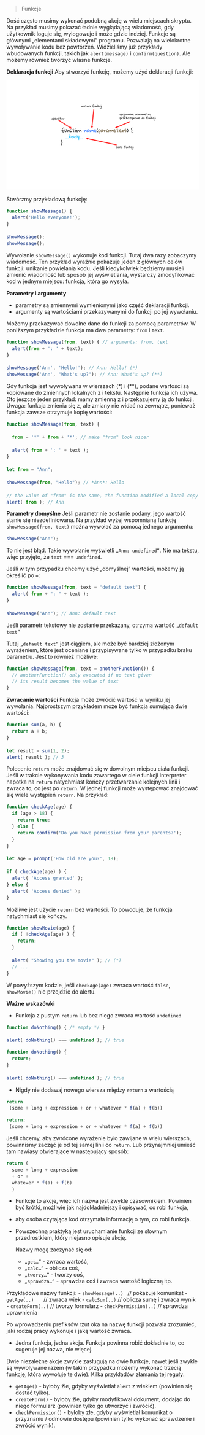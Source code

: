> Funkcje

Dość często musimy wykonać podobną akcję w wielu miejscach skryptu. Na przykład musimy pokazać ładnie wyglądającą wiadomość, gdy użytkownik loguje się, wylogowuje i może gdzie indziej.
Funkcje są głównymi „elementami składowymi” programu. Pozwalają na wielokrotne wywoływanie kodu bez powtórzeń.
Widzieliśmy już przykłady wbudowanych funkcji, takich jak `alert(message)` i `confirm(question)`.
Ale możemy również tworzyć własne funkcje.

**Deklaracja funkcji**
Aby stworzyć funkcję, możemy użyć deklaracji funkcji:

![function](function.png)

Stwórzmy przykładową funkcję:

```js
function showMessage() {
  alert('Hello everyone!');
}

showMessage();
showMessage();

```

Wywołanie `showMessage()` wykonuje kod funkcji. Tutaj dwa razy zobaczymy wiadomość.
Ten przykład wyraźnie pokazuje jeden z głównych celów funkcji: unikanie powielania kodu.
Jeśli kiedykolwiek będziemy musieli zmienić wiadomość lub sposób jej wyświetlania, wystarczy zmodyfikować kod w jednym miejscu: funkcja, która go wysyła.

**Parametry i argumenty**
- parametry są zmiennymi wymienionymi jako część deklaracji funkcji.
- argumenty są wartościami przekazywanymi do funkcji po jej wywołaniu.

Możemy przekazywać dowolne dane do funkcji za pomocą parametrów. W poniższym przykładzie funkcja ma dwa parametry: `from` i `text`.

```js
function showMessage(from, text) { // arguments: from, text
  alert(from + ': ' + text);
}

showMessage('Ann', 'Hello!'); // Ann: Hello! (*)
showMessage('Ann', "What's up?"); // Ann: What's up? (**)
```

Gdy funkcja jest wywoływana w wierszach (*) i (**), podane wartości są kopiowane do zmiennych lokalnych z i tekstu.
Następnie funkcja ich używa.
Oto jeszcze jeden przykład: mamy zmienną z i przekazujemy ją do funkcji. 
Uwaga: funkcja zmienia się z, ale zmiany nie widać na zewnątrz, ponieważ funkcja zawsze otrzymuje kopię wartości:

```js
function showMessage(from, text) {

  from = '*' + from + '*'; // make "from" look nicer

  alert( from + ': ' + text );
}

let from = "Ann";

showMessage(from, "Hello"); // *Ann*: Hello

// the value of "from" is the same, the function modified a local copy
alert( from ); // Ann

```

**Parametry domyślne**
Jeśli parametr nie zostanie podany, jego wartość stanie się niezdefiniowana. Na przykład wyżej wspomnianą funkcję `showMessage(from, text)` można wywołać za pomocą jednego argumentu:

```js
showMessage("Ann");
```
To nie jest błąd. Takie wywołanie wyświetli `„Ann: undefined”`. Nie ma tekstu, więc przyjęto, że `text` === `undefined`.

Jeśli w tym przypadku chcemy użyć „domyślnej” wartości, możemy ją określić po `=`:

```js
function showMessage(from, text = "default text") {
  alert( from + ": " + text );
}

showMessage("Ann"); // Ann: default text
```

Jeśli parametr tekstowy nie zostanie przekazany, otrzyma wartość `„default text”`

Tutaj `„default text”` jest ciągiem, ale może być bardziej złożonym wyrażeniem, które jest oceniane i przypisywane tylko w przypadku braku parametru. Jest to również możliwe:

```js
function showMessage(from, text = anotherFunction()) {
  // anotherFunction() only executed if no text given
  // its result becomes the value of text
}
```

**Zwracanie wartości**
Funkcja może zwrócić wartość w wyniku jej wywołania.
Najprostszym przykładem może być funkcja sumująca dwie wartości:

```js
function sum(a, b) {
  return a + b;
}

let result = sum(1, 2);
alert( result ); // 3
```

Polecenie `return` może znajdować się w dowolnym miejscu ciała funkcji.
Jeśli w trakcie wykonywania kodu zawartego w ciele funkcji interpreter napotka na `return` natychmiast kończy przetwarzanie kolejnych linii i zwraca to, co jest po `return`.
W jednej funkcji może występować znajdować się wiele wystąpień `return`. Na przykład:

```js
function checkAge(age) {
  if (age > 18) {
    return true;
  } else {
    return confirm('Do you have permission from your parents?');
  }
}

let age = prompt('How old are you?', 18);

if ( checkAge(age) ) {
  alert( 'Access granted' );
} else {
  alert( 'Access denied' );
}
```

Możliwe jest użycie `return` bez wartości. To powoduje, że funkcja natychmiast się kończy.

```js
function showMovie(age) {
  if ( !checkAge(age) ) {
    return;
  }

  alert( "Showing you the movie" ); // (*)
  // ...
}
```
W powyższym kodzie, jeśli `checkAge(age)` zwraca wartość `false`, `showMovie()` nie przejdzie do alertu.

**Ważne wskazówki**
- Funkcja z pustym `return` lub bez niego zwraca wartość `undefined` 

```js
function doNothing() { /* empty */ }

alert( doNothing() === undefined ); // true
```

```js
function doNothing() {
  return;
}

alert( doNothing() === undefined ); // true
```

- Nigdy nie dodawaj nowego wiersza między `return` a wartością

```js
return
 (some + long + expression + or + whatever * f(a) + f(b))
```

```js
return;
 (some + long + expression + or + whatever * f(a) + f(b))
```

Jeśli chcemy, aby zwrócone wyrażenie było zawijane w wielu wierszach, powinniśmy zacząć je od tej samej linii co `return`.
Lub przynajmniej umieść tam nawiasy otwierające w następujący sposób:

```js
return (
  some + long + expression
  + or +
  whatever * f(a) + f(b)
  )
```

- Funkcje to akcje, więc ich nazwa jest zwykle czasownikiem. Powinien być krótki, możliwie jak najdokładniejszy i opisywać, co robi funkcja,
- aby osoba czytająca kod otrzymała informację o tym, co robi funkcja.
- Powszechną praktyką jest uruchamianie funkcji ze słownym przedrostkiem, który niejasno opisuje akcję.

  Nazwy mogą zaczynać się od:
  - `„get…”` - zwraca wartość,
  - `„calc…”` - oblicza coś,
  - `„tworzy…”` - tworzy coś,
  - `„sprawdza…”` - sprawdza coś i zwraca wartość logiczną itp.

 Przykładowe nazwy funkcji:
    - `showMessage(..) `    // pokazuje komunikat
    - `getAge(..)   `       // zwraca wiek
    - `calcSum(..)`         // oblicza sumę i zwraca wynik
    - `createForm(..)`      // tworzy formularz
    - `checkPermission(..)` // sprawdza uprawnienia

Po wprowadzeniu prefiksów rzut oka na nazwę funkcji pozwala zrozumieć, jaki rodzaj pracy wykonuje i jaką wartość zwraca.

- Jedna funkcja, jedna akcja.
Funkcja powinna robić dokładnie to, co sugeruje jej nazwa, nie więcej.

Dwie niezależne akcje zwykle zasługują na dwie funkcje, nawet jeśli zwykle są wywoływane razem (w takim przypadku możemy wykonać trzecią funkcję, która wywołuje te dwie). Kilka przykładów złamania tej reguły: 
- `getAge()` - byłoby źle, gdyby wyświetlał `alert` z wiekiem (powinien się dostać tylko).
- `createForm()` - byłoby źle, gdyby modyfikował dokument, dodając do niego formularz (powinien tylko go utworzyć i zwrócić).
- `checkPermission()` - byłoby złe, gdyby wyświetlał komunikat o przyznaniu / odmowie dostępu (powinien tylko wykonać sprawdzenie i zwrócić wynik).

